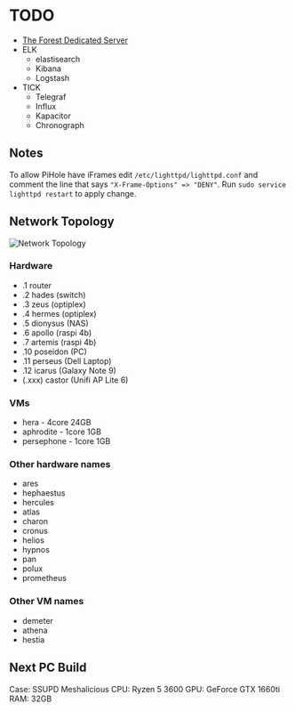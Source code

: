# TODO

- [The Forest Dedicated Server](https://hub.docker.com/r/jammsen/the-forest-dedicated-server)
- ELK
    - elastisearch
    - Kibana
    - Logstash
- TICK
    - Telegraf
    - Influx
    - Kapacitor
    - Chronograph

## Notes

To allow PiHole have iFrames edit `/etc/lighttpd/lighttpd.conf` and comment the line that says `"X-Frame-Options" => "DENY"`.
Run `sudo service lighttpd restart` to apply change.

## Network Topology

![Network Topology](https://i.dbyte.xyz/firefox_4VOKIJDWE.png)

### Hardware

- .1 router
- .2 hades (switch)
- .3 zeus (optiplex)
- .4 hermes (optiplex)
- .5 dionysus (NAS)
- .6 apollo (raspi 4b)
- .7 artemis (raspi 4b)
- .10 poseidon (PC)
- .11 perseus (Dell Laptop)
- .12 icarus (Galaxy Note 9)
- (.xxx) castor (Unifi AP Lite 6)

### VMs

- hera - 4core 24GB
- aphrodite - 1core 1GB
- persephone - 1core 1GB

### Other hardware names

- ares
- hephaestus
- hercules
- atlas
- charon
- cronus
- helios
- hypnos
- pan
- polux
- prometheus

### Other VM names

- demeter
- athena
- hestia

## Next PC Build

Case: SSUPD Meshalicious
CPU: Ryzen 5 3600
GPU: GeForce GTX 1660ti
RAM: 32GB

